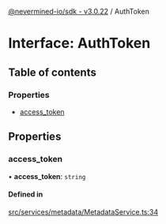 [@nevermined-io/sdk - v3.0.22](../code-reference.md) / AuthToken

# Interface: AuthToken

## Table of contents

### Properties

- [access_token](AuthToken.md#access_token)

## Properties

### access_token

• **access_token**: `string`

#### Defined in

[src/services/metadata/MetadataService.ts:34](https://github.com/nevermined-io/sdk-js/blob/362ec9def8e214a7107b1963f195c6d6585b9876/src/services/metadata/MetadataService.ts#L34)
